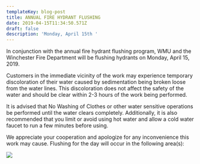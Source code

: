 ```yaml
---
templateKey: blog-post
title: ANNUAL FIRE HYDRANT FLUSHING
date: 2019-04-15T11:34:50.571Z
draft: false
description: 'Monday, April 15th '
---
```

In conjunction with the annual fire hydrant flushing program, WMU and the Winchester Fire Department will be flushing hydrants on Monday, April 15, 2019. 

Customers in the immediate vicinity of the work may experience temporary discoloration of their water caused by sedimentation being broken loose from the water lines.  This discoloration does not affect the safety of the water and should be clear within 2-3 hours of the work being performed.  

It is advised that No Washing of Clothes or other water sensitive operations be performed until the water clears completely.  Additionally, it is also recommended that you limit or avoid using hot water and allow a cold water faucet to run a few minutes before using.  

We appreciate your cooperation and apologize for any inconvenience this work may cause.  Flushing for the day will occur in the following area(s):

![](/img/city-day-6.jpg)
